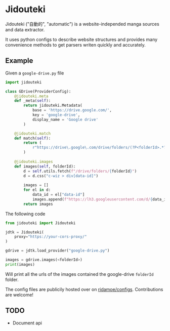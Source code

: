 # Jidouteki

Jidouteki ("自動的", "automatic") is a website-independed manga sources and data extractor.

It uses python configs to describe website structures and provides many convenience methods to get parsers writen quickly and accurately.

## Example

Given a `google-drive.py` file 

```python
import jidouteki

class GDrive(ProviderConfig):
    @jidouteki.meta
    def _meta(self):
        return jidouteki.Metadata(
            base = 'https://drive.google.com/',
            key = 'google-drive',
            display_name = 'Google drive'
        )

    @jidouteki.match
    def match(self):
        return (
            r"https://drive\.google\.com/drive/folders/(?P<folderId>.*?)(?:[/?].*|)$",
        )
  
    @jidouteki.images
    def images(self, folderId):
        d = self.utils.fetch(f"/drive/folders/{folderId}")
        d = d.css("c-wiz > div[data-id]")
        
        images = []
        for el in d:
            data_id = el["data-id"]
            images.append(f"https://lh3.googleusercontent.com/d/{data_id}")
        return images
```

The following code

```python
from jidouteki import Jidouteki

jdtk = Jidouteki(
    proxy="https://your-cors-proxy/"
)

gdrive = jdtk.load_provider("google-drive.py")

images = gdrive.images(<folderId>) 
print(images)
```

Will print all the urls of the images contained the google-drive `folderId` folder.

The config files are publicily hosted over on [ridamoe/configs](https://github.com/ridamoe/configs).
Contributions are welcome!

## TODO

- Document api
